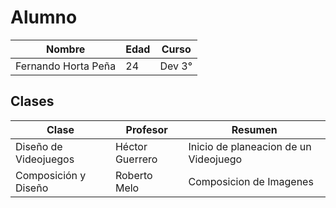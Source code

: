 # Alumno 
| Nombre | Edad | Curso |
| - | - | - | 
Fernando Horta Peña | 24 | Dev 3° |

## Clases
| Clase | Profesor | Resumen |
| - | - | - |
| Diseño de Videojuegos | Héctor Guerrero | Inicio de planeacion de un Videojuego |
| Composición y Diseño | Roberto Melo | Composicion de Imagenes |